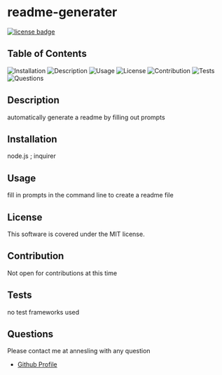 
# readme-generater
[![license badge](https://img.shields.io/badge/license-MIT-green.svg)](https://shields.io/)

## Table of Contents

![Installation](#Installation)
![Description](#Description)
![Usage](#Usage)
![License](#License)
![Contribution](#Contribution)
![Tests](#Tests)
![Questions](#Questions)  
  
## Description
automatically generate a readme by filling out prompts

## Installation
node.js ; inquirer  

## Usage  
fill in prompts in the command line to create a readme file

## License
This software is covered under the MIT license.  

## Contribution
Not open for contributions at this time  

## Tests
no test frameworks used

## Questions
Please contact me at annesling with any question

* [Github Profile](https://github.com/aneslin)


